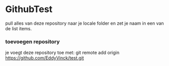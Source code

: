 # GithubTest

pull alles van deze repository naar je locale folder en zet je naam in een van de list items.

### toevoegen repository

je voegt deze repository toe met: git remote add origin https://github.com/EddyVinck/test.git